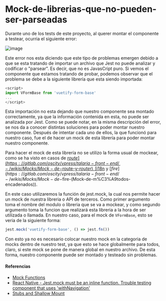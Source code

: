 # Mock-de-librerias-que-no-pueden-ser-parseadas

Durante uno de los tests de este proyecto, al querer montar el componente a testear, ocurria el siguiente error:

![image](../Mocks/uploads/93c9ed01dc2402ffdcfae263dd404819/image.png)

Este error nos esta diciendo que este tipo de problemas emergen debido a que se esta tratando de importar un archivo que Jest no puede analizar y codificar o "parsear". Es decir, que no es JavasCript puro. Si vemos el componente que estamos tratando de probar, podemos observar que el problema se debe a la siguiente librería que esta siendo importada:

```javascript
<script>
import VFormBase from 'vuetify-form-base'
...
</script>
```

Esta importación no esta dejando que nuestro componente sea montado correctamente, ya que la información contenida en esta, no puede ser analizada por Jest. Como se puede notar, en la misma descripción del error, se nos da a conocer distintas soluciones para poder montar nuestro componente. Después de intentar cada uno de ellos, la que funcionó para nuestro caso, fue el de hacer un mock de esta librería para poder montar nuestro componente.

Para hacer el mock de esta librería no se utilizo la forma usual de mockear, como se ha visto en casos de [$route](https://gitlab.com/oscity/vpress/talaria-front-end/-/wikis/Mocks/Mock-de-$route-y-$router), [$i18n](https://gitlab.com/oscity/vpress/talaria-front-end/-/wikis/Mocks/Mock-de-$i18n) y [$fire](https://gitlab.com/oscity/vpress/talaria-front-end/-/wikis/Mocks/Mock-de-$fire-\(Mock-de-m%C3%A9todos-encadenados\)).

En este caso utilizaremos la función de jest.mock, la cual nos permite hacer un mock de nuestra libreria o API de terceros. Como primer argumento toma el nombre del modulo o libreria que se va a mockear, y como segundo argumento toma la funcion que realizará esta libreria a la hora de ser utilizada o llamada. En nuestro caso, para el mock de `VFormBase`, esto se veria de la siguiente forma:

```javascript
jest.mock('vuetify-form-base', () => jest.fn())
```

Con esto ya no es necesario colocar nuestro mock en la categoria de mocks dentro de nuestro test, ya que esto se hace globalmente para todos, claro, si este mock se pone de manera global en nuestro archivo. De esta forma, nuestro componente puede ser montado y testeado sin problemas.

#### Referencias

* [Mock Functions](https://jestjs.io/docs/mock-functions)
* [React Native - Jest.mock must be an inline function. Trouble testing component that uses 'withNavigation'](https://stackoverflow.com/questions/53146079/react-native-jest-mock-must-be-an-inline-function-trouble-testing-component-t)
* [Stubs and Shallow Mount](https://next.vue-test-utils.vuejs.org/guide/advanced/stubs-shallow-mount.html)
